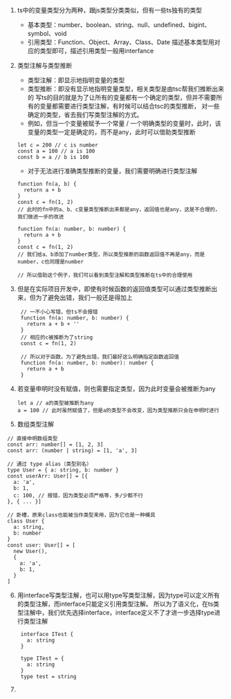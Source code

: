 1. ts中的变量类型分为两种，跟js类型分类类似，但有一些ts独有的类型
   * 基本类型：number、boolean、string、null、undefined、bigint、symbol、void
   * 引用类型：Function、Object、Array、Class、Date
   描述基本类型用对应的类型即可，描述引用类型一般用interfance

2. 类型注解与类型推断
   * 类型注解：即显示地指明变量的类型
   * 类型推断：即没有显示地指明变量类型，相关类型是由tsc帮我们推断出来的
   写ts的目的就是为了让所有的变量都有一个确定的类型，但并不需要所有的变量都需要进行类型注解，有时候可以结合tsc的类型推断，
   对一些确定的类型，省去我们写类型注解的方式。
   - 例如，但当一个变量被赋予一个常量 / 一个明确类型的变量时，此时，该变量的类型一定是确定的，而不是any，此时可以借助类型推断
    ```
    let c = 200 // c is number
    const a = 100 // a is 100
    const b = a // b is 100
    ```
   - 对于无法进行准确类型推断的变量，我们需要明确进行类型注解
    ```
    function fn(a, b) {
      return a + b
    }
    const c = fn(1, 2)
    // 此时的fn中的a、b、c变量类型推断出来都是any，返回值也是any，这是不合理的，我们做进一步的改进

    function fn(a: number, b: number) {
      return a + b
    }
    const c = fn(1, 2)
    // 我们给a、b添加了number类型，所以类型推断的函数返回值不再是any，而是number，c也同理是number

    // 所以借助这个例子，我们可以看到类型注解和类型推断在ts中的合理使用
    ```

3. 但是在实际项目开发中，即使有时候函数的返回值类型可以通过类型推断出来，但为了避免出错，我们一般还是得加上
   ```
    // 一不小心写错，但ts不会报错
    function fn(a: number, b: number) {
      return a + b + ''
    }
    // 相应的c被推断为了string
    const c = fn(1, 2)

    // 所以对于函数，为了避免出错，我们最好这么明确指定函数返回值
    function fn(a: number, b: number): number {
      return a + b
    }
   ```

4. 若变量申明时没有赋值，则也需要指定类型，因为此时变量会被推断为any
   ```
   let a // a的类型被推断为any
   a = 100 // 此时虽然赋值了，但是a的类型不会改变，因为类型推断只会在申明时进行
   ```

5. 数组类型注解
  ```
  // 直接申明数组类型
  const arr: number[] = [1, 2, 3]
  const arr: (number | string) = [1, 'a', 3]
  
  // 通过 type alias（类型别名）
  type User = { a: string, b: number }
  const userArr: User[] = [{
    a: 'a',
    b: 1,
    c: 100, // 报错，因为类型必须严格等，多/少都不行
  }, { ... }]

  // 卧槽，原来class也能被当作类型来用，因为它也是一种模具
  class User {
    a: string,
    b: number
  }
  const user: User[] = [
    new User(),
    {
      a: 'a',
      b: 1,
    }
  ]
  ```

6. 用interface写类型注解，也可以用type写类型注解，因为type可以定义所有的类型注解，而interface只能定义引用类型注解。
   所以为了语义化，在ts类型注解中，我们优先选择interface，interface定义不了才进一步选择type进行类型注解
   ```
    interface ITest {
      a: string
    }

    type ITest = {
      a: string
    }
    type test = string
   ```

7. 